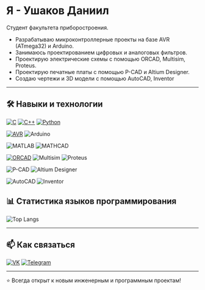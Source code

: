 # Я - Ушаков Даниил

Студент факультета приборостроения.  
- Разрабатываю микроконтроллерные проекты на базе AVR (ATmega32) и Arduino.  
- Занимаюсь проектированием цифровых и аналоговых фильтров.  
- Проектирую электрические схемы с помощью ORCAD, Multisim, Proteus.
- Проектирую печатные платы с помощью P-CAD и Altium Designer.
- Создаю чертежи и 3D модели с помощью AutoCAD, Inventor
   

---

## 🛠️ Навыки и технологии

[![C](https://img.shields.io/badge/C-4640b8?style=for-the-badge&logo=c&logoColor=white)](https://github.com/stars/daniilmight/lists/c-c)
[![C++](https://img.shields.io/badge/C++-365dbf?style=for-the-badge&logo=cplusplus&logoColor=white)](https://github.com/stars/daniilmight/lists/c-c)
[![Python](https://img.shields.io/badge/Python-F9DC3E?style=for-the-badge&logo=python&logoColor=3776AB)](https://github.com/stars/daniilmight/lists/python)

[![AVR](https://img.shields.io/badge/AVR-ED1C24?style=for-the-badge&logo=atmel&logoColor=white)](https://github.com/stars/daniilmight/lists/avr)
![Arduino](https://img.shields.io/badge/Arduino-00979D?style=for-the-badge&logo=arduino&logoColor=white)

![MATLAB](https://img.shields.io/badge/MATLAB-ff7f0e?style=for-the-badge&logo=mathworks&logoColor=white)
![MATHCAD](https://img.shields.io/badge/MATHCAD-ff5f0e?style=for-the-badge&logo=mathworks&logoColor=white)

[![ORCAD](https://img.shields.io/badge/ORCAD-007396?style=for-the-badge&logo=orcad&logoColor=white)](https://github.com/stars/daniilmight/lists/orcad)
![Multisim](https://img.shields.io/badge/Multisim-8A2BE2?style=for-the-badge&logo=labview&logoColor=white)
![Proteus](https://img.shields.io/badge/Proteus-FF4500?style=for-the-badge&logo=proteus&logoColor=white)

![P-CAD](https://img.shields.io/badge/P_CAD-228B22?style=for-the-badge&logo=altium&logoColor=white)
![Altium Designer](https://img.shields.io/badge/Altium_Designer-FF0000?style=for-the-badge&logo=altiumdesigner&logoColor=white)

![AutoCAD](https://img.shields.io/badge/AutoCAD-CC0000?style=for-the-badge&logo=autocad&logoColor=white)
![Inventor](https://img.shields.io/badge/Inventor-FF6600?style=for-the-badge&logo=autodesk&logoColor=white)

## 📊 Статистика языков программирования


![Top Langs](https://github-readme-stats.vercel.app/api/top-langs/?username=daniilmight&hide_title=true&hide=makefile&size_weight=0.1&count_weight=0.9&hide_border=true&theme=cobalt&card_width=600)

---

## 📫 Как связаться

[![VK](https://img.shields.io/badge/VK-0077FF?style=for-the-badge&logo=vk&logoColor=white)](https://vk.com/daniil_ushakovvv) [![Telegram](https://img.shields.io/badge/Telegram-26A5E4?style=for-the-badge&logo=telegram&logoColor=white)](https://t.me/Daniil_Ushakovv)

---

⭐ Всегда открыт к новым инженерным и программным проектам!
